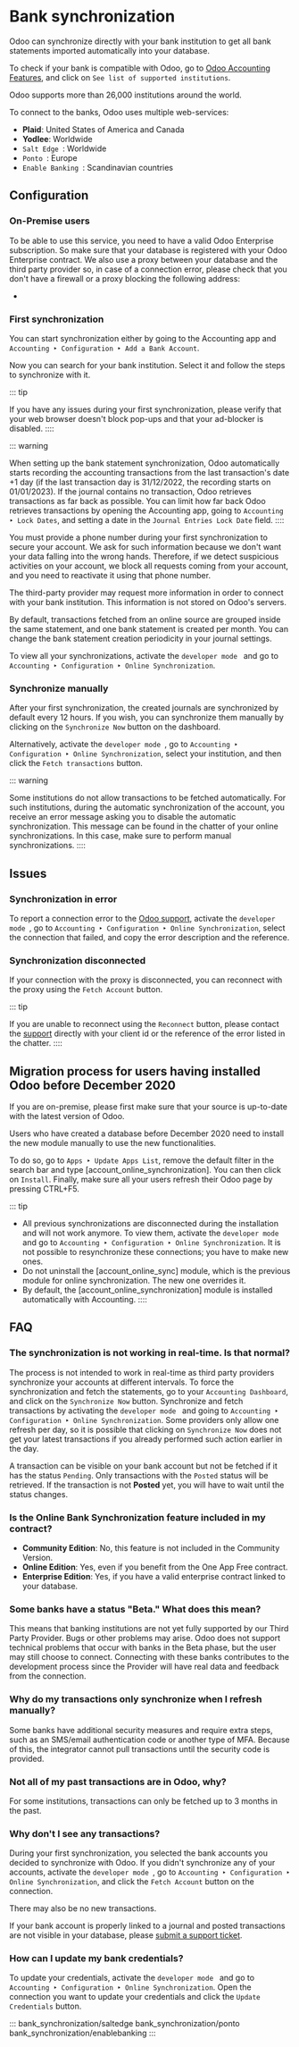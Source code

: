 # Bank synchronization

Odoo can synchronize directly with your bank institution to get all bank
statements imported automatically into your database.

To check if your bank is compatible with Odoo, go to [Odoo Accounting
Features](https://www.odoo.com/page/accounting-features), and click on
`See list of supported institutions`.

Odoo supports more than 26,000 institutions around the world.

To connect to the banks, Odoo uses multiple web-services:

- **Plaid**: United States of America and Canada
- **Yodlee**: Worldwide
- `Salt Edge `: Worldwide
- `Ponto `:
  Europe
- `Enable Banking `: Scandinavian countries


## Configuration

### On-Premise users

To be able to use this service, you need to have a valid Odoo Enterprise
subscription. So make sure that your database is registered with your
Odoo Enterprise contract. We also use a proxy between your database and
the third party provider so, in case of a connection error, please check
that you don\'t have a firewall or a proxy blocking the following
address:

- 

### First synchronization

You can start synchronization either by going to the Accounting app and
`Accounting ‣ Configuration ‣ Add a Bank Account`.

Now you can search for your bank institution. Select it and follow the
steps to synchronize with it.

::: tip

If you have any issues during your first synchronization, please verify
that your web browser doesn\'t block pop-ups and that your ad-blocker is
disabled.
::::

::: warning

When setting up the bank statement synchronization, Odoo automatically
starts recording the accounting transactions from the last transaction's
date +1 day (if the last transaction day is 31/12/2022, the recording
starts on 01/01/2023). If the journal contains no transaction, Odoo
retrieves transactions as far back as possible. You can limit how far
back Odoo retrieves transactions by opening the Accounting app, going to
`Accounting ‣ Lock Dates`, and
setting a date in the `Journal Entries Lock Date` field.
::::

You must provide a phone number during your first synchronization to
secure your account. We ask for such information because we don\'t want
your data falling into the wrong hands. Therefore, if we detect
suspicious activities on your account, we block all requests coming from
your account, and you need to reactivate it using that phone number.

The third-party provider may request more information in order to
connect with your bank institution. This information is not stored on
Odoo\'s servers.

By default, transactions fetched from an online source are grouped
inside the same statement, and one bank statement is created per month.
You can change the bank statement creation periodicity in your journal
settings.

To view all your synchronizations, activate the
`developer mode ` and go
to
`Accounting ‣ Configuration ‣ Online Synchronization`.

### Synchronize manually

After your first synchronization, the created journals are synchronized
by default every 12 hours. If you wish, you can synchronize them
manually by clicking on the `Synchronize Now` button on the dashboard.

Alternatively, activate the
`developer mode `, go to
`Accounting ‣ Configuration ‣ Online Synchronization`, select your institution, and then click the
`Fetch transactions` button.

::: warning

Some institutions do not allow transactions to be fetched automatically.
For such institutions, during the automatic synchronization of the
account, you receive an error message asking you to disable the
automatic synchronization. This message can be found in the chatter of
your online synchronizations. In this case, make sure to perform manual
synchronizations.
::::

## Issues

### Synchronization in error

To report a connection error to the [Odoo
support](https://www.odoo.com/help), activate the
`developer mode `, go to
`Accounting ‣ Configuration ‣
Online Synchronization`, select
the connection that failed, and copy the error description and the
reference.

### Synchronization disconnected

If your connection with the proxy is disconnected, you can reconnect
with the proxy using the `Fetch Account` button.

::: tip

If you are unable to reconnect using the `Reconnect` button, please contact the
[support](https://www.odoo.com/help) directly with your client id or the
reference of the error listed in the chatter.
::::

## Migration process for users having installed Odoo before December 2020 

If you are on-premise, please first make sure that your source is
up-to-date with the latest version of Odoo.

Users who have created a database before December 2020 need to install
the new module manually to use the new functionalities.

To do so, go to `Apps ‣ Update Apps List`, remove the default filter in the search bar and
type [account_online_synchronization]. You can then click on
`Install`. Finally, make sure all
your users refresh their Odoo page by pressing CTRL+F5.

::: tip

- All previous synchronizations are disconnected during the installation
  and will not work anymore. To view them, activate the
  `developer mode ` and go
  to
  `Accounting ‣ Configuration ‣ Online Synchronization`. It is not possible to resynchronize these
  connections; you have to make new ones.
- Do not uninstall the [account_online_sync] module, which
  is the previous module for online synchronization. The new one
  overrides it.
- By default, the [account_online_synchronization] module is
  installed automatically with Accounting.
::::

## FAQ

### The synchronization is not working in real-time. Is that normal?

The process is not intended to work in real-time as third party
providers synchronize your accounts at different intervals. To force the
synchronization and fetch the statements, go to your
`Accounting Dashboard`, and click on
the `Synchronize Now` button.
Synchronize and fetch transactions by activating the
`developer mode ` and
going to
`Accounting ‣ Configuration ‣ Online Synchronization`. Some providers only allow one refresh per day, so
it is possible that clicking on `Synchronize Now` does not get your latest transactions if you already
performed such action earlier in the day.

A transaction can be visible on your bank account but not be fetched if
it has the status `Pending`. Only
transactions with the `Posted` status
will be retrieved. If the transaction is not **Posted** yet, you will
have to wait until the status changes.

### Is the Online Bank Synchronization feature included in my contract?

- **Community Edition**: No, this feature is not included in the
  Community Version.
- **Online Edition**: Yes, even if you benefit from the One App Free
  contract.
- **Enterprise Edition**: Yes, if you have a valid enterprise contract
  linked to your database.

### Some banks have a status \"Beta.\" What does this mean?

This means that banking institutions are not yet fully supported by our
Third Party Provider. Bugs or other problems may arise. Odoo does not
support technical problems that occur with banks in the Beta phase, but
the user may still choose to connect. Connecting with these banks
contributes to the development process since the Provider will have real
data and feedback from the connection.

### Why do my transactions only synchronize when I refresh manually?

Some banks have additional security measures and require extra steps,
such as an SMS/email authentication code or another type of MFA. Because
of this, the integrator cannot pull transactions until the security code
is provided.

### Not all of my past transactions are in Odoo, why?

For some institutions, transactions can only be fetched up to 3 months
in the past.

### Why don\'t I see any transactions?

During your first synchronization, you selected the bank accounts you
decided to synchronize with Odoo. If you didn\'t synchronize any of your
accounts, activate the `developer mode
`, go to
`Accounting ‣ Configuration ‣ Online Synchronization`, and click the `Fetch Account` button on the connection.

There may also be no new transactions.

If your bank account is properly linked to a journal and posted
transactions are not visible in your database, please [submit a support
ticket](https://www.odoo.com/help).

### How can I update my bank credentials?

To update your credentials, activate the
`developer mode ` and go
to
`Accounting ‣ Configuration ‣ Online Synchronization`. Open the connection you want to update your
credentials and click the `Update Credentials` button.

::: 
bank_synchronization/saltedge bank_synchronization/ponto
bank_synchronization/enablebanking
:::
